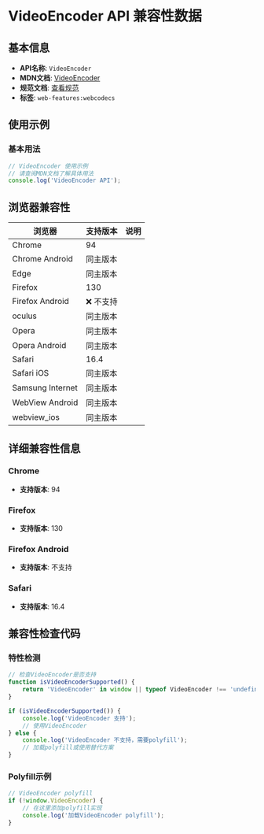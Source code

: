 # VideoEncoder API 兼容性数据

## 基本信息

- **API名称**: `VideoEncoder`
- **MDN文档**: [VideoEncoder](https://developer.mozilla.org/docs/Web/API/VideoEncoder)
- **规范文档**: [查看规范](https://w3c.github.io/webcodecs/#videoencoder-interface)
- **标签**: `web-features:webcodecs`

## 使用示例

### 基本用法

```javascript
// VideoEncoder 使用示例
// 请查阅MDN文档了解具体用法
console.log('VideoEncoder API');
```

## 浏览器兼容性

| 浏览器 | 支持版本 | 说明 |
|--------|----------|------|
| Chrome | 94 |  |
| Chrome Android | 同主版本 |  |
| Edge | 同主版本 |  |
| Firefox | 130 |  |
| Firefox Android | ❌ 不支持 |  |
| oculus | 同主版本 |  |
| Opera | 同主版本 |  |
| Opera Android | 同主版本 |  |
| Safari | 16.4 |  |
| Safari iOS | 同主版本 |  |
| Samsung Internet | 同主版本 |  |
| WebView Android | 同主版本 |  |
| webview_ios | 同主版本 |  |

## 详细兼容性信息

### Chrome

- **支持版本**: 94

### Firefox

- **支持版本**: 130

### Firefox Android

- **支持版本**: 不支持

### Safari

- **支持版本**: 16.4

## 兼容性检查代码

### 特性检测

```javascript
// 检查VideoEncoder是否支持
function isVideoEncoderSupported() {
    return 'VideoEncoder' in window || typeof VideoEncoder !== 'undefined';
}

if (isVideoEncoderSupported()) {
    console.log('VideoEncoder 支持');
    // 使用VideoEncoder
} else {
    console.log('VideoEncoder 不支持，需要polyfill');
    // 加载polyfill或使用替代方案
}
```

### Polyfill示例

```javascript
// VideoEncoder polyfill
if (!window.VideoEncoder) {
    // 在这里添加polyfill实现
    console.log('加载VideoEncoder polyfill');
}
```


